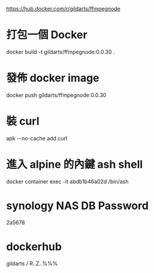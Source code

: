 https://hub.docker.com/r/gildarts/ffmpegnode

# 打包一個 Docker
docker build -t gildarts/ffmpegnode:0.0.30 .

# 發佈 docker image
docker push gildarts/ffmpegnode:0.0.30

# 裝 curl
apk --no-cache add curl

# 進入 alpine 的內鍵 ash shell
docker container exec -it abdb1b46a02d /bin/ash

# synology NAS DB Password
2a5678

# dockerhub
gildarts / R..Z..%%%